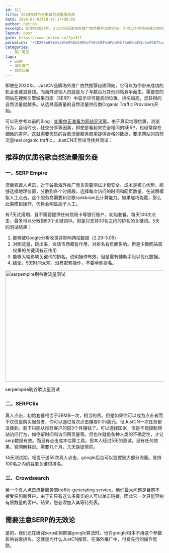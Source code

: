 ```yaml
---
id: 311
title: 2020推荐的谷歌自然流量服务商
date: 2020-03-03T18:48:17+08:00
author: netrob
excerpt: 即使在2020年，JustCN品牌海外推广依然推荐自建网站，它可以为你带来成功的机会也或浪费钱。而海外营销人员就是为了与数百万其他网站竞争而生，需要您的网站在搜索引擎结果页面（SERP）中显示尽可能高的位置。排名越高，您获得的自然流量就越多。从选择高质量的自然流量供应商Organic Traffic Providers开始。
layout: post
guid: https://www.justcn.cn/?p=311
permalink: '/2020%e6%8e%a8%e8%8d%90%e7%9a%84%e8%b0%b7%e6%ad%8c%e8%87%aa%e7%84%b6%e6%b5%81%e9%87%8f%e6%9c%8d%e5%8a%a1%e5%95%86/'
categories:
  - 推广笔记
tags:
  - SERP
  - 海外推广
  - 自然流量
---
```

即使在2020年，JustCN品牌海外推广依然推荐自建网站，它可以为你带来成功的机会也或浪费钱。而海外营销人员就是为了与数百万其他网站竞争而生，需要您的网站在搜索引擎结果页面（SERP）中显示尽可能高的位置。排名越高，您获得的自然流量就越多。从选择高质量的自然流量供应商Organic Traffic Providers开始。

可以先参考以前的Blog：<a rel="noreferrer noopener" aria-label="如果你正准备为网站买流量（在新窗口打开）" href="https://www.justcn.cn/%e5%a6%82%e6%9e%9c%e4%bd%a0%e6%ad%a3%e5%87%86%e5%a4%87%e4%b8%ba%e7%bd%91%e7%ab%99%e4%b9%b0%e6%b5%81%e9%87%8f/" target="_blank">如果你正准备为网站买流量</a>。由于真实地理位置，浏览行为，会话时长，社交分享等因素，即使是看起来完全相同的SERP，也经常存在细微的差异。这就需要优质的谷歌流量服务商来提供合格的数据，要求网站的自然流量real organic traffic 。JustCN正尝试寻找并测试：

## 推荐的优质谷歌自然流量服务商

### 一、SERP Empire

流量机器人点击，对于谷歌海外推广而言需要测试才能安全。成本是核心优势。能够选择地理位置，分散到各个时间段。选择每次访问的时间和网页数量。在试图模拟人工点击。这个服务商需要和谷歌rankbrain比计算能力。如果碰巧能赢，那么此类模拟操作，优势会明显高于人工。

有7天试用期，且不需要提供任何信用卡等银行账户。初始套餐，每天100次点击，最多可以分散到50个关键词中。但是只支持30名之内的排名的关键词。5天的测试结果：

  1. 能够被Google分析收录并影响网站数据（2.29-3.05）
  2. 对刷流量，跳出率，会话市场都有作用，对排名有负面影响。但是少数网站高权重的关键词有正作用
  3. 能够大幅影响关键词的排名。说明操作有效，但是需有辅助手段以优化数据。
  4. 结论，5天时间太短。没有配套操作，不要单刷排名。<figure class="wp-block-image size-large">

<img loading="lazy" width="944" height="355" src="https://www.justcn.cn/wp-content/uploads/2020/03/serpempire刷谷歌流量测试.jpg" alt="serpempire刷谷歌流量测试" class="wp-image-340" srcset="https://www.justcn.cn/wp-content/uploads/2020/03/serpempire刷谷歌流量测试.jpg 944w, https://www.justcn.cn/wp-content/uploads/2020/03/serpempire刷谷歌流量测试-300x113.jpg 300w, https://www.justcn.cn/wp-content/uploads/2020/03/serpempire刷谷歌流量测试-768x289.jpg 768w, https://www.justcn.cn/wp-content/uploads/2020/03/serpempire刷谷歌流量测试-660x248.jpg 660w" sizes="(max-width: 944px) 100vw, 944px" /> <figcaption>serpempire刷谷歌流量测试</figcaption></figure> 

### 二、SERPClix

真人点击，初始套餐相当于2RMB一次，相当的贵。但是如果你可以成为点击者而不仅仅是购买服务者，你可以通过每次点击赚取0.05美元。但JustCN一次任务都没接到。剩下只能从推荐客户的前3个月赚钱了。可以选择国家，但是不能控制网站访问行为，如停留时间和访问网页量等。但也许就是各种人类的不确定性，才让serp数据有效。而且有点击成本估算工具。但本人经过5天的测试，没有任何效果。官网解释说。需要几个月，几天是徒劳的。

14天测试期，相当于送55次真人点击。google后台可以监控到大部分流量。支持100名之内的谷歌关键词排名。

### 三、Crowdsearch

另一个真人点击流量服务商traffic-generating service。他们最大问题是目前不接受任何新客户。由于它只有这么多真实的人可以单击链接，因此它一次只能容纳有限数量的客户。结果，您必须加入其等待列表。

## 需要注意SERP的无效论

是的，我们还在研究serp如何欺骗google算法时，也许google根本不用这个参数影响谷歌排名。这就是为什么JustCN推荐，在海外推广中，付费先行的操作思路。